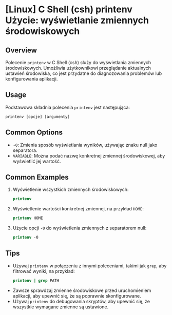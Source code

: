 # [Linux] C Shell (csh) printenv Użycie: wyświetlanie zmiennych środowiskowych

## Overview
Polecenie `printenv` w C Shell (csh) służy do wyświetlania zmiennych środowiskowych. Umożliwia użytkownikowi przeglądanie aktualnych ustawień środowiska, co jest przydatne do diagnozowania problemów lub konfigurowania aplikacji.

## Usage
Podstawowa składnia polecenia `printenv` jest następująca:

```
printenv [opcje] [argumenty]
```

## Common Options
- `-0`: Zmienia sposób wyświetlania wyników, używając znaku null jako separatora.
- `VARIABLE`: Można podać nazwę konkretnej zmiennej środowiskowej, aby wyświetlić jej wartość.

## Common Examples
1. Wyświetlenie wszystkich zmiennych środowiskowych:
   ```csh
   printenv
   ```

2. Wyświetlenie wartości konkretnej zmiennej, na przykład `HOME`:
   ```csh
   printenv HOME
   ```

3. Użycie opcji `-0` do wyświetlenia zmiennych z separatorem null:
   ```csh
   printenv -0
   ```

## Tips
- Używaj `printenv` w połączeniu z innymi poleceniami, takimi jak `grep`, aby filtrować wyniki, na przykład:
  ```csh
  printenv | grep PATH
  ```
- Zawsze sprawdzaj zmienne środowiskowe przed uruchomieniem aplikacji, aby upewnić się, że są poprawnie skonfigurowane.
- Używaj `printenv` do debugowania skryptów, aby upewnić się, że wszystkie wymagane zmienne są ustawione.